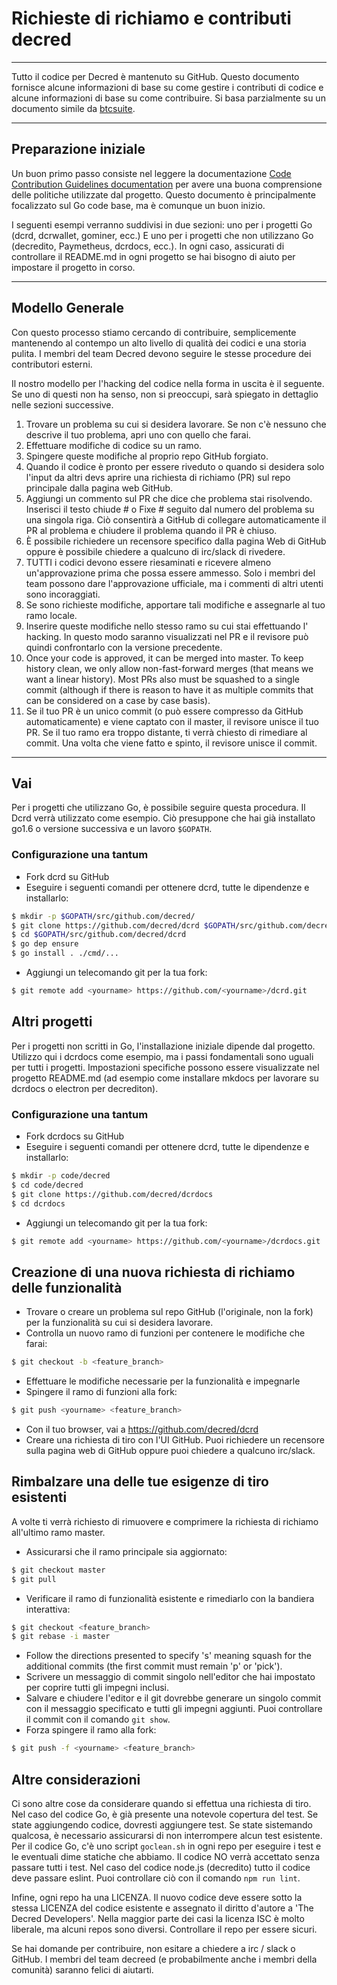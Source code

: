 # Richieste di richiamo e contributi decred 

---

Tutto il codice per Decred è mantenuto su GitHub. Questo documento fornisce alcune informazioni di base su come gestire i contributi di codice e alcune informazioni di base su come contribuire. Si basa parzialmente su un documento simile da [btcsuite](https://github.com/btcsuite).

---

## Preparazione iniziale 

Un buon primo passo consiste nel leggere la documentazione [Code Contribution Guidelines documentation](https://github.com/decred/dcrd/blob/master/docs/code_contribution_guidelines.md) per avere una buona comprensione delle politiche utilizzate dal
progetto. Questo documento è principalmente focalizzato sul Go code base, ma è comunque un buon inizio.

I seguenti esempi verranno suddivisi in due sezioni: uno per i progetti Go (dcrd, dcrwallet, gominer, ecc.) E uno per i progetti che non utilizzano Go (decredito, Paymetheus, dcrdocs, ecc.). In ogni caso, assicurati di controllare il README.md in ogni progetto se hai bisogno di aiuto per impostare il progetto in corso.

---

## Modello Generale 

Con questo processo stiamo cercando di contribuire, semplicemente mantenendo al contempo un alto livello di qualità dei codici e una storia pulita. I membri del team Decred devono seguire le stesse procedure dei contributori esterni.

Il nostro modello per l'hacking del codice nella forma in uscita è il seguente. Se uno di questi non ha senso, non si preoccupi, sarà spiegato in dettaglio nelle sezioni successive.

1. Trovare un problema su cui si desidera lavorare. Se non c'è nessuno che descrive il tuo problema, apri uno con quello che farai.
1. Effettuare modifiche di codice su un ramo.
1. Spingere queste modifiche al proprio repo GitHub forgiato.
1. Quando il codice è pronto per essere riveduto o quando si desidera solo l'input da altri devs aprire una richiesta di richiamo (PR) sul repo principale dalla pagina web GitHub.
1. Aggiungi un commento sul PR che dice che problema stai risolvendo. Inserisci il testo chiude # o Fixe # seguito dal numero del problema su una singola riga. Ciò consentirà a GitHub di collegare automaticamente il PR al problema e chiudere il problema quando il PR è chiuso.
1. È possibile richiedere un recensore specifico dalla pagina Web di GitHub oppure è possibile chiedere a qualcuno di irc/slack di rivedere.
1. TUTTI i codici devono essere riesaminati e ricevere almeno un'approvazione prima che possa essere ammesso. Solo i membri del team possono dare l'approvazione ufficiale, ma i commenti di altri utenti sono incoraggiati.
1. Se  sono richieste modifiche, apportare tali modifiche e assegnarle al tuo ramo locale.
1. Inserire  queste modifiche nello stesso ramo su cui  stai effettuando l' hacking. In questo modo saranno visualizzati nel PR e il revisore può quindi confrontarlo con la versione precedente.
1. Once your code is approved, it can be merged into master.  To keep history clean, we only allow non-fast-forward merges (that means we want a linear history).  Most PRs also must be squashed to a single commit (although if there is reason to have it as multiple commits that can be considered on a case by case basis).
1. Se il tuo PR è un unico commit (o può essere compresso da GitHub automaticamente) e viene captato con il master, il revisore unisce il tuo PR. Se il tuo ramo era troppo distante, ti verrà chiesto di rimediare al commit. Una volta che viene fatto e spinto, il revisore unisce il commit.

---

## Vai 

Per i progetti che utilizzano Go, è possibile seguire questa procedura. Il Dcrd verrà utilizzato come esempio. Ciò presuppone che hai già installato go1.6 o versione successiva e un lavoro `$GOPATH`.

### Configurazione una tantum
- Fork dcrd su GitHub
- Eseguire i seguenti comandi per ottenere dcrd, tutte le dipendenze e installarlo:

```bash
$ mkdir -p $GOPATH/src/github.com/decred/
$ git clone https://github.com/decred/dcrd $GOPATH/src/github.com/decred/dcrd
$ cd $GOPATH/src/github.com/decred/dcrd
$ go dep ensure
$ go install . ./cmd/...
```

- Aggiungi un telecomando git per la tua fork:

```bash
$ git remote add <yourname> https://github.com/<yourname>/dcrd.git
```

## Altri progetti 

Per i progetti non scritti in Go, l'installazione iniziale dipende dal progetto. Utilizzo qui i dcrdocs come esempio, ma i passi fondamentali sono uguali per tutti i progetti. Impostazioni specifiche possono essere visualizzate nel progetto README.md (ad esempio come installare mkdocs per lavorare su dcrdocs o electron per decrediton).

### Configurazione una tantum 
- Fork dcrdocs su GitHub
- Eseguire i seguenti comandi per ottenere dcrd, tutte le dipendenze e installarlo:

```bash
$ mkdir -p code/decred
$ cd code/decred
$ git clone https://github.com/decred/dcrdocs
$ cd dcrdocs
```

- Aggiungi un telecomando git per la tua fork:

```bash
$ git remote add <yourname> https://github.com/<yourname>/dcrdocs.git
```

## Creazione di una nuova richiesta di richiamo delle funzionalità 
- Trovare o creare un problema sul repo GitHub (l'originale, non la fork) per la funzionalità su cui si desidera lavorare.
- Controlla un nuovo ramo di funzioni per contenere le modifiche che farai:

```bash
$ git checkout -b <feature_branch>
```
- Effettuare le modifiche necessarie per la funzionalità e impegnarle
- Spingere il ramo di funzioni alla fork:

```bash
$ git push <yourname> <feature_branch>
```
- Con il tuo browser, vai a https://github.com/decred/dcrd
- Creare una richiesta di tiro con l'UI GitHub. Puoi richiedere un recensore sulla pagina web di GitHub oppure puoi chiedere a qualcuno irc/slack.

## Rimbalzare una delle tue esigenze di tiro esistenti 

A volte ti verrà richiesto di rimuovere e comprimere la richiesta di richiamo all'ultimo ramo master.

- Assicurarsi che il ramo principale sia aggiornato:

```bash
$ git checkout master
$ git pull
```
- Verificare il ramo di funzionalità esistente e rimediarlo con la bandiera interattiva:

```bash
$ git checkout <feature_branch>
$ git rebase -i master
```
- Follow the directions presented to specify 's' meaning squash for the additional commits (the first commit must remain 'p' or 'pick').
- Scrivere un messaggio di commit singolo nell'editor che hai impostato per coprire tutti gli impegni inclusi.
- Salvare e chiudere l'editor e il git dovrebbe generare un singolo commit con il messaggio specificato e tutti gli impegni aggiunti. Puoi controllare il commit con il comando ```git show```.
- Forza spingere il ramo alla fork:

```bash
$ git push -f <yourname> <feature_branch>
```

## Altre considerazioni 

Ci sono altre cose da considerare quando si effettua una richiesta di tiro. Nel caso del codice Go, è già presente una notevole copertura del test. Se state aggiungendo codice, dovresti aggiungere test. Se state sistemando qualcosa, è necessario assicurarsi di non interrompere alcun test esistente. Per il codice Go, c'è uno script ```goclean.sh``` in ogni repo per eseguire i test e le eventuali dime statiche che abbiamo. Il codice NO verrà accettato senza passare tutti i test. Nel caso del codice node.js (decredito) tutto il codice deve passare eslint. Puoi controllare ciò con il comando ```npm run lint```.

Infine, ogni repo ha una LICENZA. Il nuovo codice deve essere sotto la stessa LICENZA del codice esistente e assegnato il diritto d'autore a 'The Decred Developers'. Nella maggior parte dei casi la licenza ISC è molto liberale, ma alcuni repos sono diversi. Controllare il repo per essere sicuri.

Se hai domande per contribuire, non esitare a chiedere a irc / slack o GitHub. I membri del team decreed (e probabilmente anche i membri della comunità) saranno felici di aiutarti.
